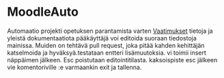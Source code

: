 # MoodleAuto
Automaatio projekti opetuksen parantamista varten
[Vaatimukset](./requirements/README.md) tietoja ja yleistä dokumentaatiota
pääkäyttäjä voi editoida suoraan tiedostoja mainissa. Muiden on tehtävä pull request, joka pitää kahden kehittäjän katselmoida ja hyväksyä.testataan
entteri 
lisämuutoksia. vi toimii insert näppäimen jälkeen. Esc poistutaan editointitilasta. kaksoispiste esc jälkeen vie komentoriville :e varmaankin exit ja tallenna.  
